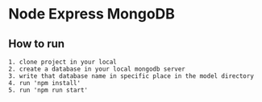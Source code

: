 # Node Express MongoDB

## How to run

```
1. clone project in your local
2. create a database in your local mongodb server
3. write that database name in specific place in the model directory 
4. run 'npm install'
5. run 'npm run start'
```
